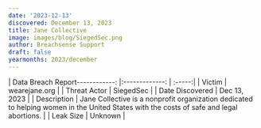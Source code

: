 ```yaml
---
date: '2023-12-13'
discovered: December 13, 2023
title: Jane Collective
image: images/blog/SiegedSec.png
author: Breachsense Support
draft: false
yearmonths: 2023/december
---
```


| Data Breach Report------------:     |:-------------:    | :-----:|
| Victim      | wearejane.org      | 
| Threat Actor      | SiegedSec      | 
| Date Discovered      | Dec 13, 2023      | 
| Description      | Jane Collective is a nonprofit organization dedicated to helping women in the United States with the costs of safe and legal abortions.      | 
| Leak Size      | Unknown      | 

